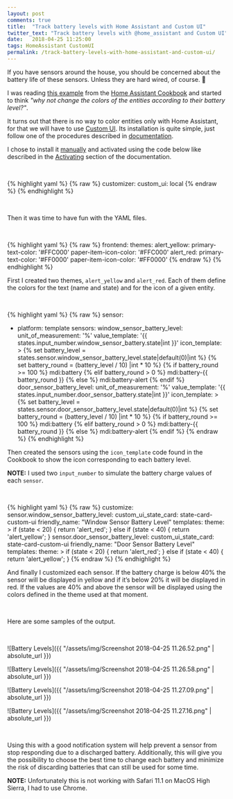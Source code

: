 ```yaml
---
layout: post
comments: true
title:  "Track battery levels with Home Assistant and Custom UI"
twitter_text: "Track battery levels with @home_assistant and Custom UI"
date:   2018-04-25 11:25:00
tags: HomeAssistant CustomUI
permalink: /track-battery-levels-with-home-assistant-and-custom-ui/
---
```


If you have sensors around the house, you should be concerned about the battery life of these sensors. Unless they are hard wired, of course. 🙂

I was reading [this example](https://www.home-assistant.io/cookbook/track_battery_level/) from the [Home Assistant Cookbook](https://www.home-assistant.io/cookbook) and started to think *"why not change the colors of the entities according to their battery level?"*.

It turns out that there is no way to color entities only with Home Assistant, for that we will have to use [Custom UI](https://github.com/andrey-git/home-assistant-custom-ui). Its installation is quite simple, just follow one of the procedures described in [documentation](https://github.com/andrey-git/home-assistant-custom-ui/blob/master/docs/installing.md).

I chose to install it [manually](https://github.com/andrey-git/home-assistant-custom-ui/blob/master/docs/installing.md#manual-install) and activated using the code below like described in the [Activating](https://github.com/andrey-git/home-assistant-custom-ui/blob/master/docs/activating.md) section of the documentation.

<br />

{% highlight yaml %}
{% raw %}
customizer:
  custom_ui: local
{% endraw %}
{% endhighlight %}

<br />

Then it was time to have fun with the YAML files.

<br />

{% highlight yaml %}
{% raw %}
frontend:
  themes:
    alert_yellow:
      primary-text-color: '#FFC000'
      paper-item-icon-color: '#FFC000'
    alert_red:
      primary-text-color: '#FF0000'
      paper-item-icon-color: '#FF0000'
{% endraw %}
{% endhighlight %}

First I created two themes, `alert_yellow` and `alert_red`. Each of them define the colors for the text \(name and state\) and for the icon of a given entity.

<br />

{% highlight yaml %}
{% raw %}
sensor:
  - platform: template
    sensors:
      window_sensor_battery_level:
        unit_of_measurement: '%'
        value_template: '{{ states.input_number.window_sensor_battery.state|int }}'
        icon_template: >
          {% set battery_level = states.sensor.window_sensor_battery_level.state|default(0)|int %}
          {% set battery_round = (battery_level / 10) |int * 10 %}
          {% if battery_round >= 100 %}
            mdi:battery
          {% elif battery_round > 0 %}
            mdi:battery-{{ battery_round }}
          {% else %}
            mdi:battery-alert
          {% endif %}
      door_sensor_battery_level:
        unit_of_measurement: '%'
        value_template: '{{ states.input_number.door_sensor_battery.state|int }}'
        icon_template: >
          {% set battery_level = states.sensor.door_sensor_battery_level.state|default(0)|int %}
          {% set battery_round = (battery_level / 10) |int * 10 %}
          {% if battery_round >= 100 %}
            mdi:battery
          {% elif battery_round > 0 %}
            mdi:battery-{{ battery_round }}
          {% else %}
            mdi:battery-alert
          {% endif %}
{% endraw %}
{% endhighlight %}

Then created the sensors using the `icon_template` code found in the Cookbook to show the icon corresponding to each battery level.

**NOTE:** I used two `input_number` to simulate the battery charge values of each `sensor`.

<br />

{% highlight yaml %}
{% raw %}
customize:
  sensor.window_sensor_battery_level:
    custom_ui_state_card: state-card-custom-ui
    friendly_name: "Window Sensor Battery Level"
    templates:
      theme: >
        if (state < 20) {
          return 'alert_red';
        } else if (state < 40) {
          return 'alert_yellow';
        }
  sensor.door_sensor_battery_level:
    custom_ui_state_card: state-card-custom-ui
    friendly_name: "Door Sensor Battery Level"
    templates:
      theme: >
        if (state < 20) {
          return 'alert_red';
        } else if (state < 40) {
          return 'alert_yellow';
        }
{% endraw %}
{% endhighlight %}

And finally I customized each sensor. If the battery charge is below 40% the sensor will be displayed in yellow and if it’s below 20% it will be displayed in red. If the values are 40% and above the sensor will be displayed using the colors defined in the theme used at that moment.

<br />

Here are some samples of the output.

<br />

![Battery Levels]({{ "/assets/img/Screenshot 2018-04-25 11.26.52.png" | absolute_url }})

![Battery Levels]({{ "/assets/img/Screenshot 2018-04-25 11.26.58.png" | absolute_url }})

![Battery Levels]({{ "/assets/img/Screenshot 2018-04-25 11.27.09.png" | absolute_url }})

![Battery Levels]({{ "/assets/img/Screenshot 2018-04-25 11.27.16.png" | absolute_url }})

<br />

Using this with a good notification system will help prevent a sensor from stop responding due to a discharged battery. Additionally, this will give you the possibility to choose the best time to change each battery and minimize the risk of discarding batteries that can still be used for some time.

**NOTE:** Unfortunately this is not working with Safari 11.1 on MacOS High Sierra, I had to use Chrome.
